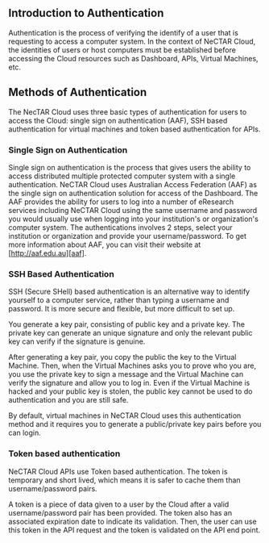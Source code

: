 ## Introduction to Authentication

Authentication is the process of verifying the identify of a user that is requesting
to access a computer system. In the context of NeCTAR Cloud, the identities of
users or host computers must be established before accessing the Cloud resources
such as Dashboard, APIs, Virtual Machines, etc.

## Methods of Authentication

The NecTAR Cloud uses three basic types of authentication for users to access
the Cloud: single sign on authentication (AAF), SSH based authentication
for virtual machines and token based authentication for APIs.

### Single Sign on Authentication

Single sign on authentication is the process that gives users the ability to access
distributed multiple protected computer system with a single authentication.
NeCTAR Cloud uses Australian Access Federation (AAF) as the single sign on
authentication solution for access of the Dashboard. The AAF provides the ability
for users to log into a number of eResearch services including NeCTAR Cloud using
the same username and password you would usually use when logging into your
institution's or organization's computer system. The authentications involves
2 steps, select your institution or organization and provide your username/password.
To get more information about AAF, you can visit their website at
[http://aaf.edu.au][aaf].

### SSH Based Authentication

SSH (Secure SHell) based authentication is an alternative way to identify
yourself to a computer service, rather than typing a username and password. It
is more secure and flexible, but more difficult to set up.

You generate a key pair, consisting of public key and a private key. The private
key can generate an unique signature and only the relevant public key can
verify if the signature is genuine.

After generating a key pair, you copy the public the key to the Virtual Machine.
Then, when the Virtual Machines asks you to prove who you are, you use
the private key to sign a message and the Virtual Machine can verify the
signature and allow you to log in. Even if the Virtual Machine is hacked and
your public key is stolen, the public key cannot be used to do authentication
and you are still safe.

By default, virtual machines in NeCTAR Cloud uses this authentication method and
it requires you to generate a public/private key pairs before you can login.

### Token based authentication

NeCTAR Cloud APIs use Token based authentication. The token is temporary and
short lived, which means it is safer to cache them than username/password pairs.

A token is a piece of data given to a user by the Cloud after a valid username/password
pair has been provided. The token also has an associated expiration date to indicate
its validation. Then, the user can use this token in the API request and the token
is validated on the API end point.


[aaf]: http://aaf.edu.au/
